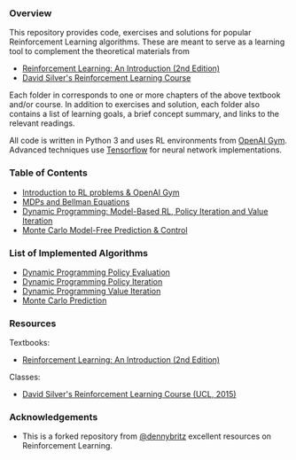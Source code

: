 ### Overview

This repository provides code, exercises and solutions for popular Reinforcement Learning algorithms. These are meant to serve as a learning tool to complement the theoretical materials from

- [Reinforcement Learning: An Introduction (2nd Edition)](http://incompleteideas.net/book/bookdraft2018mar21.pdf)
- [David Silver's Reinforcement Learning Course](http://www0.cs.ucl.ac.uk/staff/d.silver/web/Teaching.html)

Each folder in corresponds to one or more chapters of the above textbook and/or course. In addition to exercises and solution, each folder also contains a list of learning goals, a brief concept summary, and links to the relevant readings.

All code is written in Python 3 and uses RL environments from [OpenAI Gym](https://gym.openai.com/). Advanced techniques use [Tensorflow](https://www.tensorflow.org/) for neural network implementations.


### Table of Contents

- [Introduction to RL problems & OpenAI Gym](Introduction/)
- [MDPs and Bellman Equations](MDP/)
- [Dynamic Programming: Model-Based RL, Policy Iteration and Value Iteration](DP/)
- [Monte Carlo Model-Free Prediction & Control](MC/)


### List of Implemented Algorithms

- [Dynamic Programming Policy Evaluation](DP/Policy%20Evaluation.ipynb)
- [Dynamic Programming Policy Iteration](DP/Policy%20Iteration.ipynb)
- [Dynamic Programming Value Iteration](DP/Value%20Iteration.ipynb)
- [Monte Carlo Prediction](MC/MC%20Prediction.ipynb)


### Resources

Textbooks:

- [Reinforcement Learning: An Introduction (2nd Edition)](http://incompleteideas.net/book/bookdraft2018mar21.pdf)

Classes:

- [David Silver's Reinforcement Learning Course (UCL, 2015)](http://www0.cs.ucl.ac.uk/staff/d.silver/web/Teaching.html)

### Acknowledgements
- This is a forked repository from [@dennybritz](https://github.com/dennybritz/reinforcement-learning) excellent resources on Reinforcement Learning.
